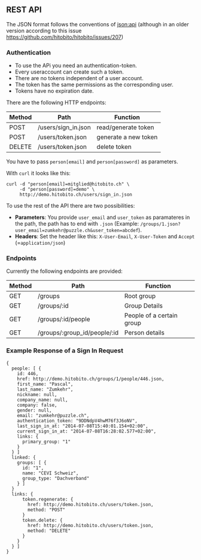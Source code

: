 ## REST API

The JSON format follows the conventions of [json:api](http://jsonapi.org) (although in an older version according to this issue https://github.com/hitobito/hitobito/issues/207)

### Authentication

* To use the APi you need an authentication-token.
* Every useraccount can create such a token.
* There are no tokens independent of a user account. 
* The token has the same permissions as the corresponding user.
* Tokens have no expiration date.

There are the following HTTP endpoints: 


| Method  | Path                | Function |
| --- | --- | --- |
| POST    | /users/sign_in.json | read/generate token |
| POST    | /users/token.json   | generate a new token |
| DELETE  | /users/token.json   | delete token |

You have to pass `person[email]` and `person[password]` as parameters.

With `curl` it looks like this:

    curl -d "person[email]=mitglied@hitobito.ch" \
         -d "person[password]=demo" \
         http://demo.hitobito.ch/users/sign_in.json

To use the rest of the API there are two possibilities:

* **Parameters**: You provide `user_email` and `user_token` as paramateres in the path, the path has to end with `.json` (Example: `/groups/1.json?user_email=zumkehr@puzzle.ch&user_token=abcdef`).
* **Headers**: Set the header like this: `X-User-Email`, `X-User-Token` and `Accept` (=`application/json`) 

### Endpoints

Currently the following endpoints are provided:

| Method | Path                         | Function |
| --- | --- | --- |
| GET     | /groups                      | Root group           |
| GET     | /groups/:id                  | Group Details        |
| GET     | /groups/:id/people           | People of a certain group |
| GET     | /groups/:group_id/people/:id | Person details      |


### Example Response of a Sign In Request

    {
      people: [ {
        id: 446,
        href: http://demo.hitobito.ch/groups/1/people/446.json,
        first_name: "Pascal",
        last_name: "Zumkehr",
        nickname: null,
        company_name: null,
        company: false,
        gender: null,
        email: "zumkehr@puzzle.ch",
        authentication_token: "9DDNdpV4hwM76f3J6oNV",
        last_sign_in_at: "2014-07-08T15:40:01.154+02:00",
        current_sign_in_at: "2014-07-08T16:28:02.577+02:00",
        links: {
          primary_group: "1"
        }
      } ]
      linked: {
        groups: [ {
          id: "1",
          name: "CEVI Schweiz",
          group_type: "Dachverband"
        } ]
      }
      links: {
          token.regenerate: {
            href: http://demo.hitobito.ch/users/token.json,
            method: "POST"
          }
          token.delete: {
            href: http://demo.hitobito.ch/users/token.json,
            method: "DELETE"
          }
        }
      } ]
    }
